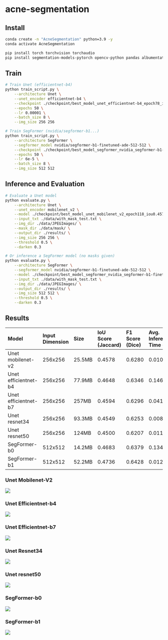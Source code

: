 # acne-segmentation

## Install

```sh
conda create -n "AcneSegmentation" python=3.9 -y
conda activate AcneSegmentation

pip install torch torchvision torchaudio
pip install segmentation-models-pytorch opencv-python pandas albumentations tqdm matplotlib transformers
```

## Train

```sh
# Train Unet (efficientnet-b4)
python train_script.py \
    --architecture Unet \
    --unet_encoder efficientnet-b4 \
    --checkpoint ./checkpoint/best_model_unet_efficientnet-b4_epoch78_iou0.4648.pth \
    --epochs 50 \
    --lr 0.00001 \
    --batch_size 8 \
    --img_size 256 256

# Train SegFormer (nvidia/segformer-b1...)
python train_script.py \
    --architecture SegFormer \
    --segformer_model nvidia/segformer-b1-finetuned-ade-512-512 \
    --checkpoint ./checkpoint/best_model_segformer_nvidia_segformer-b1-finetuned-ade-512-512_epoch45_iou0.4737.pth \
    --epochs 50 \
    --lr 6e-5 \
    --batch_size 8 \
    --img_size 512 512
```

## Inference and Evaluation

```sh
# Evaluate a Unet model
python evaluate.py \
    --architecture Unet \
    --unet_encoder mobilenet_v2 \
    --model ./checkpoint/best_model_unet_mobilenet_v2_epoch118_iou0.4578.pth \
    --input_txt ./data/with_mask_test.txt \
    --img_dir ./data/JPEGImages/ \
    --mask_dir ./data/mask/ \
    --output_dir ./results/ \
    --img_size 256 256 \
    --threshold 0.5 \
    --darken 0.3

# Or inference a SegFormer model (no masks given)
python evaluate.py \
    --architecture SegFormer \
    --segformer_model nvidia/segformer-b1-finetuned-ade-512-512 \
    --model ./checkpoint/best_model_segformer_nvidia_segformer-b1-finetuned-ade-512-512_epoch45_iou0.4737.pth \
    --input_txt ./data/with_mask_test.txt \
    --img_dir ./data/JPEGImages/ \
    --output_dir ./results/ \
    --img_size 512 512 \
    --threshold 0.5 \
    --darken 0.3
```

## Results

| Model | Input Dimension | Size | IoU Score (Jaccard) | F1 Score (Dice) | Avg. Inference Time (s) |
| :------------------- | :-------------- | :----- | :------------------ | :-------------- | :---------------------- |
| Unet mobilenet-v2 | 256x256 | 25.5MB | 0.4578 | 0.6280 | 0.0108 |
| Unet efficientnet-b4 | 256x256 | 77.9MB | 0.4648 | 0.6346 | 0.1468 |
| Unet efficientnet-b7 | 256x256 | 257MB | 0.4594 | 0.6296 | 0.0414 |
| Unet resnet34 | 256x256 | 93.3MB | 0.4549 | 0.6253 | 0.0088 |
| Unet resnet50 | 256x256 | 124MB | 0.4500 | 0.6207 | 0.0110 |
| SegFormer-b0 | 512x512 | 14.2MB | 0.4683 | 0.6379 | 0.1346 |
| SegFormer-b1 | 512x512 | 52.2MB | 0.4736 | 0.6428 | 0.0120 |

### Unet Mobilenet-V2

![](results/best_worst_predictions_unet_mobilenet_v2.png) 

### Unet Efficientnet-b4

![](results/best_worst_predictions_unet_efficientnet-b4.png) 

### Unet Efficientnet-b7

![](results/best_worst_predictions_unet_efficientnet-b7.png) 

### Unet Resnet34

![](results/best_worst_predictions_unet_resnet34.png)

### Unet resnet50

![](results/best_worst_predictions_unet_resnet50.png)

### SegFormer-b0

![](results/best_worst_predictions_segformer_nvidia_segformer-b0-finetuned-ade-512-512.png) 

### SegFormer-b1

![](results/best_worst_predictions_segformer_nvidia_segformer-b1-finetuned-ade-512-512.png)
